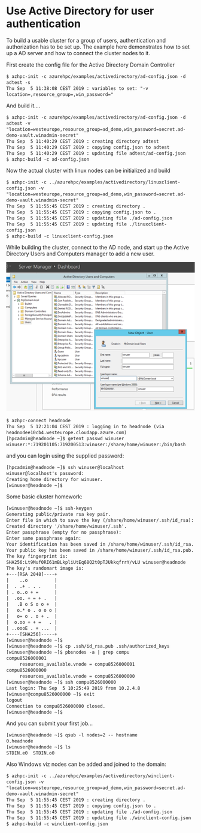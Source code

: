 # Use Active Directory for user authentication

To build a usable cluster for a group of users, authentication and authorization has to be set up. The example
here demonstrates how to set up a AD server and how to connect the cluster nodes to it.

First create the config file for the Active Directory Domain Controller
```
$ azhpc-init -c azurehpc/examples/activedirectory/ad-config.json -d adtest -s
Thu Sep  5 11:38:08 CEST 2019 : variables to set: "-v location=,resource_group=,win_password="
```
 
And build it....
```
$ azhpc-init -c azurehpc/examples/activedirectory/ad-config.json -d adtest -v "location=westeurope,resource_group=ad_demo,win_password=secret.ad-demo-vault.winadmin-secret"
Thu Sep  5 11:40:29 CEST 2019 : creating directory adtest
Thu Sep  5 11:40:29 CEST 2019 : copying config.json to adtest
Thu Sep  5 11:40:29 CEST 2019 : updating file adtest/ad-config.json
$ azhpc-build -c ad-config.json
```

Now the actual cluster with linux nodes can be initialized and build
```
$ azhpc-init -c ../azurehpc/examples/activedirectory/linuxclient-config.json -v "location=westeurope,resource_group=ad_demo,win_password=secret.ad-demo-vault.winadmin-secret"
Thu Sep  5 11:55:45 CEST 2019 : creating directory .
Thu Sep  5 11:55:45 CEST 2019 : copying config.json to .
Thu Sep  5 11:55:45 CEST 2019 : updating file ./ad-config.json
Thu Sep  5 11:55:45 CEST 2019 : updating file ./linuxclient-config.json
$ azhpc-build -c linuxclient-config.json
```

While building the cluster, connect to the AD node, and start up the Active Directory Users and Computers manager to add a new user.

![Add Windows User](add_windows_user.png?raw=true)

```
$ azhpc-connect headnode
Thu Sep  5 12:21:04 CEST 2019 : logging in to headnode (via headnodee10cb4.westeurope.cloudapp.azure.com)
[hpcadmin@headnode ~]$ getent passwd winuser
winuser:*:719201105:719200513:winuser:/share/home/winuser:/bin/bash
```

and you can login using the supplied password:
```
[hpcadmin@headnode ~]$ ssh winuser@localhost
winuser@localhost's password:
Creating home directory for winuser.
[winuser@headnode ~]$
```

Some basic cluster homework:
```
[winuser@headnode ~]$ ssh-keygen
Generating public/private rsa key pair.
Enter file in which to save the key (/share/home/winuser/.ssh/id_rsa):
Created directory '/share/home/winuser/.ssh'.
Enter passphrase (empty for no passphrase):
Enter same passphrase again:
Your identification has been saved in /share/home/winuser/.ssh/id_rsa.
Your public key has been saved in /share/home/winuser/.ssh/id_rsa.pub.
The key fingerprint is:
SHA256:Lt9Muf0RI61mBLkpliUtEq68Q2t0pTJUkkqfrrY/vLU winuser@headnode
The key's randomart image is:
+---[RSA 2048]----+
|    ..o          |
|  . .+ . . .     |
| . o..o + =      |
|  .oo. + = + .   |
|   .B o S o o +  |
|   o.* o . o o o |
|   o= o . o + .  |
|  o.oo + + =   . |
| ..oooE . + ...  |
+----[SHA256]-----+
[winuser@headnode ~]$
[winuser@headnode ~]$ cp .ssh/id_rsa.pub .ssh/authorized_keys
[winuser@headnode ~]$ pbsnodes -a | grep compu
compu8526000001
     resources_available.vnode = compu8526000001
compu8526000000
     resources_available.vnode = compu8526000000
[winuser@headnode ~]$ ssh compu8526000000
Last login: Thu Sep  5 10:25:49 2019 from 10.2.4.8
[winuser@compu8526000000 ~]$ exit
logout
Connection to compu8526000000 closed.
[winuser@headnode ~]$
```

And you can submit your first job... 
```
[winuser@headnode ~]$ qsub -l nodes=2 -- hostname
0.headnode
[winuser@headnode ~]$ ls
STDIN.e0  STDIN.o0
```

Also Windows viz nodes can be added and joined to the domain:
```
$ azhpc-init -c ../azurehpc/examples/activedirectory/winclient-config.json -v "location=westeurope,resource_group=ad_demo,win_password=secret.ad-demo-vault.winadmin-secret"
Thu Sep  5 11:55:45 CEST 2019 : creating directory .
Thu Sep  5 11:55:45 CEST 2019 : copying config.json to .
Thu Sep  5 11:55:45 CEST 2019 : updating file ./ad-config.json
Thu Sep  5 11:55:45 CEST 2019 : updating file ./winclient-config.json
$ azhpc-build -c winclient-config.json
```
